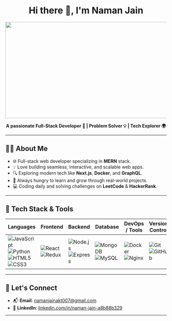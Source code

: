 <h1 align="center">Hi there 👋, I'm Naman Jain</h1>
<p align="center">
  <img src="https://developers.giphy.com/branch/master/static/api-512d36c09662682717108a38bbb5c57d.gif" height="300" width="600" />
</p>

<p align="center">
  <b>A passionate Full-Stack Developer 🚀 | Problem Solver 💡 | Tech Explorer 🌍</b>
</p>

---

## 👨‍💻 About Me
- 🌐 Full-stack web developer specializing in **MERN** stack.
- 💡 Love building seamless, interactive, and scalable web apps.
- 🔍 Exploring modern tech like **Next.js**, **Docker**, and **GraphQL**.
- 🧠 Always hungry to learn and grow through real-world projects.
- 💻 Coding daily and solving challenges on **LeetCode** & **HackerRank**.

---

## 🧰 Tech Stack & Tools
<div align="center">

| Languages | Frontend | Backend | Database | DevOps / Tools | Version Control |
|----------|----------|---------|----------|----------------|-----------------|
| ![JavaScript](https://img.shields.io/badge/-JavaScript-yellow?style=flat-square) ![Python](https://img.shields.io/badge/-Python-blue?style=flat-square) ![HTML5](https://img.shields.io/badge/-HTML5-E34F26?style=flat-square) ![CSS3](https://img.shields.io/badge/-CSS3-1572B6?style=flat-square) | ![React](https://img.shields.io/badge/-React-61DAFB?style=flat-square) ![Redux](https://img.shields.io/badge/-Redux-764ABC?style=flat-square) | ![Node.js](https://img.shields.io/badge/-Node.js-339933?style=flat-square) ![Express](https://img.shields.io/badge/-Express-000000?style=flat-square) | ![MongoDB](https://img.shields.io/badge/-MongoDB-47A248?style=flat-square) ![MySQL](https://img.shields.io/badge/-MySQL-00618A?style=flat-square) | ![Docker](https://img.shields.io/badge/-Docker-2496ED?style=flat-square) ![Nginx](https://img.shields.io/badge/-Nginx-009639?style=flat-square) | ![Git](https://img.shields.io/badge/-Git-F1502F?style=flat-square) ![GitHub](https://img.shields.io/badge/-GitHub-181717?style=flat-square) |

</div>

---

## 🔗 Let's Connect
- 📬 **Email**: [namanjainakt007@gmail.com](mailto:namanjainakt007@gmail.com)  
- 💼 **LinkedIn**: [linkedin.com/in/naman-jain-a8b88b329](https://in.linkedin.com/in/naman-jain-a8b88b329)

---


